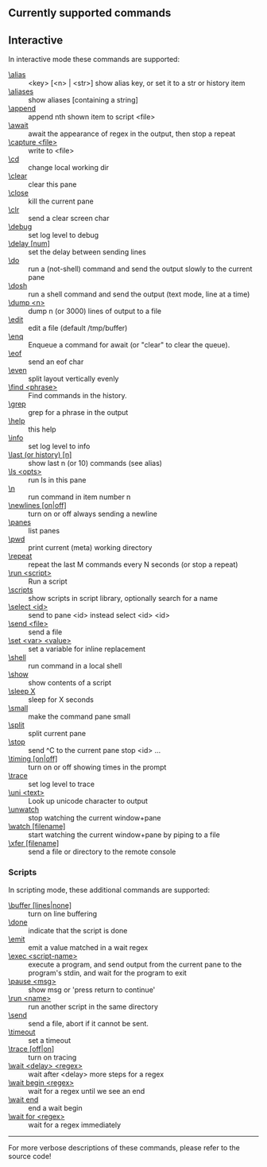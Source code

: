 <h2>Currently supported commands</h2>

<h2>Interactive</h2>

In interactive mode these commands are supported:

<dl>
<dt><a href="https://github.com/bduggan/termie/blob/master/lib/Termie/Commander.rakumod#L54">\alias</a></dt>
<dd>&lt;key&gt; [&lt;n&gt; | &lt;str&gt;] show alias key, or set it to a str or history item</dd>
<dt><a href="https://github.com/bduggan/termie/blob/master/lib/Termie/Commander.rakumod#L44">\aliases</a></dt>
<dd>show aliases [containing a string]</dd>
<dt><a href="https://github.com/bduggan/termie/blob/master/lib/Termie/Commander.rakumod#L14">\append</a></dt>
<dd>append nth shown item to script &lt;file&gt;</dd>
<dt><a href="https://github.com/bduggan/termie/blob/master/lib/Termie/Commander/Godot.rakumod#L12">\await</a></dt>
<dd>await the appearance of regex in the output, then stop a repeat</dd>
<dt><a href="https://github.com/bduggan/termie/blob/master/lib/Termie/Commands.rakumod#L127">\capture &lt;file&gt;</a></dt>
<dd>write to &lt;file&gt;</dd>
<dt><a href="https://github.com/bduggan/termie/blob/master/lib/Termie/Commands.rakumod#L245">\cd</a></dt>
<dd>change local working dir</dd>
<dt><a href="https://github.com/bduggan/termie/blob/master/lib/Termie/Commands.rakumod#L313">\clear</a></dt>
<dd>clear this pane</dd>
<dt><a href="https://github.com/bduggan/termie/blob/master/lib/Termie/Commands.rakumod#L147">\close</a></dt>
<dd>kill the current pane</dd>
<dt><a href="https://github.com/bduggan/termie/blob/master/lib/Termie/Commander/Shellish.rakumod#L36">\clr</a></dt>
<dd>send a clear screen char</dd>
<dt><a href="https://github.com/bduggan/termie/blob/master/lib/Termie/Commands.rakumod#L117">\debug</a></dt>
<dd>set log level to debug</dd>
<dt><a href="https://github.com/bduggan/termie/blob/master/lib/Termie/Commands.rakumod#L330">\delay [num]</a></dt>
<dd>set the delay between sending lines</dd>
<dt><a href="https://github.com/bduggan/termie/blob/master/lib/Termie/Commands.rakumod#L261">\do</a></dt>
<dd>run a (not-shell) command and send the output slowly to the current pane</dd>
<dt><a href="https://github.com/bduggan/termie/blob/master/lib/Termie/Commands.rakumod#L300">\dosh</a></dt>
<dd>run a shell command and send the output (text mode, line at a time)</dd>
<dt><a href="https://github.com/bduggan/termie/blob/master/lib/Termie/Commands.rakumod#L234">\dump &lt;n&gt;</a></dt>
<dd>dump n (or 3000) lines of output to a file</dd>
<dt><a href="https://github.com/bduggan/termie/blob/master/lib/Termie/Commander.rakumod#L36">\edit</a></dt>
<dd>edit a file (default /tmp/buffer)</dd>
<dt><a href="https://github.com/bduggan/termie/blob/master/lib/Termie/Commander/Godot.rakumod#L42">\enq</a></dt>
<dd>Enqueue a command for await (or "clear" to clear the queue).</dd>
<dt><a href="https://github.com/bduggan/termie/blob/master/lib/Termie/Commander/Shellish.rakumod#L31">\eof</a></dt>
<dd>send an eof char</dd>
<dt><a href="https://github.com/bduggan/termie/blob/master/lib/Termie/Commands.rakumod#L161">\even</a></dt>
<dd>split layout vertically evenly</dd>
<dt><a href="https://github.com/bduggan/termie/blob/master/lib/Termie/Commands.rakumod#L202">\find &lt;phrase&gt;</a></dt>
<dd>Find commands in the history.</dd>
<dt><a href="https://github.com/bduggan/termie/blob/master/lib/Termie/Commander/Shellish.rakumod#L23">\grep</a></dt>
<dd>grep for a phrase in the output</dd>
<dt><a href="https://github.com/bduggan/termie/blob/master/lib/Termie/Commands.rakumod#L317">\help</a></dt>
<dd>this help</dd>
<dt><a href="https://github.com/bduggan/termie/blob/master/lib/Termie/Commands.rakumod#L122">\info</a></dt>
<dd>set log level to info</dd>
<dt><a href="https://github.com/bduggan/termie/blob/master/lib/Termie/Commands.rakumod#L224">\last (or history) [n]</a></dt>
<dd>show last n (or 10) commands (see alias)</dd>
<dt><a href="https://github.com/bduggan/termie/blob/master/lib/Termie/Commands.rakumod#L241">\ls &lt;opts&gt;</a></dt>
<dd>run ls in this pane</dd>
<dt><a href="https://github.com/bduggan/termie/blob/master/lib/Termie/Commands.rakumod#L250">\n</a></dt>
<dd>run command in item number n</dd>
<dt><a href="https://github.com/bduggan/termie/blob/master/lib/Termie/Commands.rakumod#L335">\newlines [on|off]</a></dt>
<dd>turn on or off always sending a newline</dd>
<dt><a href="https://github.com/bduggan/termie/blob/master/lib/Termie/Commands.rakumod#L169">\panes</a></dt>
<dd>list panes</dd>
<dt><a href="https://github.com/bduggan/termie/blob/master/lib/Termie/Commander/Shellish.rakumod#L18">\pwd</a></dt>
<dd>print current (meta) working directory</dd>
<dt><a href="https://github.com/bduggan/termie/blob/master/lib/Termie/Commander/Godot.rakumod#L50">\repeat</a></dt>
<dd>repeat the last M commands every N seconds (or stop a repeat)</dd>
<dt><a href="https://github.com/bduggan/termie/blob/master/lib/Termie/Commands.rakumod#L191">\run &lt;script&gt;</a></dt>
<dd>Run a script</dd>
<dt><a href="https://github.com/bduggan/termie/blob/master/lib/Termie/Commander.rakumod#L27">\scripts</a></dt>
<dd>show scripts in script library, optionally search for a name</dd>
<dt><a href="https://github.com/bduggan/termie/blob/master/lib/Termie/Commands.rakumod#L180">\select &lt;id&gt;</a></dt>
<dd>send to pane &lt;id&gt; instead select &lt;id&gt; &lt;id&gt;</dd>
<dt><a href="https://github.com/bduggan/termie/blob/master/lib/Termie/Commands.rakumod#L255">\send &lt;file&gt;</a></dt>
<dd>send a file</dd>
<dt><a href="https://github.com/bduggan/termie/blob/master/lib/Termie/Commands.rakumod#L89">\set &lt;var&gt; &lt;value&gt;</a></dt>
<dd>set a variable for inline replacement</dd>
<dt><a href="https://github.com/bduggan/termie/blob/master/lib/Termie/Commander/Shellish.rakumod#L9">\shell</a></dt>
<dd>run command in a local shell</dd>
<dt><a href="https://github.com/bduggan/termie/blob/master/lib/Termie/Commander.rakumod#L19">\show</a></dt>
<dd>show contents of a script</dd>
<dt><a href="https://github.com/bduggan/termie/blob/master/lib/Termie/Commands.rakumod#L356">\sleep X</a></dt>
<dd>sleep for X seconds</dd>
<dt><a href="https://github.com/bduggan/termie/blob/master/lib/Termie/Commands.rakumod#L165">\small</a></dt>
<dd>make the command pane small</dd>
<dt><a href="https://github.com/bduggan/termie/blob/master/lib/Termie/Commands.rakumod#L155">\split</a></dt>
<dd>split current pane</dd>
<dt><a href="https://github.com/bduggan/termie/blob/master/lib/Termie/Commands.rakumod#L136">\stop</a></dt>
<dd>send ^C to the current pane stop &lt;id&gt; ...</dd>
<dt><a href="https://github.com/bduggan/termie/blob/master/lib/Termie/Commands.rakumod#L340">\timing [on|off]</a></dt>
<dd>turn on or off showing times in the prompt</dd>
<dt><a href="https://github.com/bduggan/termie/blob/master/lib/Termie/Commands.rakumod#L112">\trace</a></dt>
<dd>set log level to trace</dd>
<dt><a href="https://github.com/bduggan/termie/blob/master/lib/Termie/Commands.rakumod#L211">\uni &lt;text&gt;</a></dt>
<dd>Look up unicode character to output</dd>
<dt><a href="https://github.com/bduggan/termie/blob/master/lib/Termie/Commands.rakumod#L351">\unwatch</a></dt>
<dd>stop watching the current window+pane</dd>
<dt><a href="https://github.com/bduggan/termie/blob/master/lib/Termie/Commands.rakumod#L345">\watch [filename]</a></dt>
<dd>start watching the current window+pane by piping to a file</dd>
<dt><a href="https://github.com/bduggan/termie/blob/master/lib/Termie/Commands.rakumod#L281">\xfer [filename]</a></dt>
<dd>send a file or directory to the remote console</dd>
</dl>
<h3>Scripts</h3>

In scripting mode, these additional commands are supported:

<dl>
<dt><a href="https://github.com/bduggan/termie/blob/master/lib/Termie/Commands.rakumod#L416">\buffer [lines|none]</a></dt>
<dd>turn on line buffering</dd>
<dt><a href="https://github.com/bduggan/termie/blob/master/lib/Termie/Commands.rakumod#L466">\done</a></dt>
<dd>indicate that the script is done</dd>
<dt><a href="https://github.com/bduggan/termie/blob/master/lib/Termie/Commands.rakumod#L476">\emit</a></dt>
<dd>emit a value matched in a wait regex</dd>
<dt><a href="https://github.com/bduggan/termie/blob/master/lib/Termie/Commands.rakumod#L360">\exec &lt;script-name&gt;</a></dt>
<dd>execute a program, and send output from the current pane to the program's stdin, and wait for the program to exit</dd>
<dt><a href="https://github.com/bduggan/termie/blob/master/lib/Termie/Commands.rakumod#L424">\pause &lt;msg&gt;</a></dt>
<dd>show msg or 'press return to continue'</dd>
<dt><a href="https://github.com/bduggan/termie/blob/master/lib/Termie/Commands.rakumod#L408">\run &lt;name&gt;</a></dt>
<dd>run another script in the same directory</dd>
<dt><a href="https://github.com/bduggan/termie/blob/master/lib/Termie/Commands.rakumod#L459">\send</a></dt>
<dd>send a file, abort if it cannot be sent.</dd>
<dt><a href="https://github.com/bduggan/termie/blob/master/lib/Termie/Commands.rakumod#L471">\timeout</a></dt>
<dd>set a timeout</dd>
<dt><a href="https://github.com/bduggan/termie/blob/master/lib/Termie/Commands.rakumod#L420">\trace [off|on]</a></dt>
<dd>turn on tracing</dd>
<dt><a href="https://github.com/bduggan/termie/blob/master/lib/Termie/Commands.rakumod#L432">\wait &lt;delay&gt; &lt;regex&gt;</a></dt>
<dd>wait after &lt;delay&gt; more steps for a regex</dd>
<dt><a href="https://github.com/bduggan/termie/blob/master/lib/Termie/Commands.rakumod#L433">\wait begin &lt;regex&gt;</a></dt>
<dd>wait for a regex until we see an end</dd>
<dt><a href="https://github.com/bduggan/termie/blob/master/lib/Termie/Commands.rakumod#L434">\wait end</a></dt>
<dd>end a wait begin</dd>
<dt><a href="https://github.com/bduggan/termie/blob/master/lib/Termie/Commands.rakumod#L431">\wait for &lt;regex&gt;</a></dt>
<dd>wait for a regex immediately</dd>
</dl>

<hr>

For more verbose descriptions of these commands, please refer to the source code!
